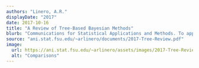```yaml
---
authors: "Linero, A.R."
displayDate: "2017"
date: 2017-10-16
title: "A Review of Tree-Based Bayesian Methods"
blurb: "Communications for Statistical Applications and Methods. To appear."
source: "ani.stat.fsu.edu/~arlinero/documents/2017-Tree-Review.pdf"
image:
  url: https://ani.stat.fsu.edu/~arlinero/assets/images/2017-Tree-Review.jpg
  alt: "Comparisons"
---
```

